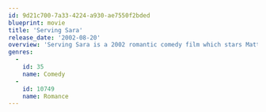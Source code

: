 ```yaml
---
id: 9d21c700-7a33-4224-a930-ae7550f2bded
blueprint: movie
title: 'Serving Sara'
release_date: '2002-08-20'
overview: 'Serving Sara is a 2002 romantic comedy film which stars Matthew Perry, Elizabeth Hurley and Bruce Campbell. Joe Tyler (Perry) is a process server who is given the assignment to serve Sara Moore (Hurley) with divorce papers.'
genres:
  -
    id: 35
    name: Comedy
  -
    id: 10749
    name: Romance
---
```

